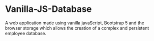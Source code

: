 # Vanilla-JS-Database
A web application made using vanilla javaScript, Bootstrap 5 and the browser storage which allows the creation of a complex and persistent employee database.
